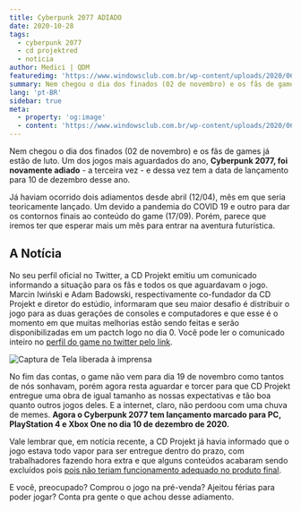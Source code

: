 ```yaml
---
title: Cyberpunk 2077 ADIADO
date: 2020-10-28
tags: 
  - cyberpunk 2077
  - cd projektred
  - noticia
author: Medici | QDM
featuredimg: 'https://www.windowsclub.com.br/wp-content/uploads/2020/06/Cyberpunk-2077-1.jpg'
summary: Nem chegou o dia dos finados (02 de novembro) e os fãs de games já estão de luto.
lang: 'pt-BR'
sidebar: true
meta:
  - property: 'og:image'
  - content: 'https://www.windowsclub.com.br/wp-content/uploads/2020/06/Cyberpunk-2077-1.jpg'
---
```

Nem chegou o dia dos finados (02 de novembro) e os fãs de games já estão de luto. Um dos jogos mais aguardados do ano, **Cyberpunk 2077, foi novamente adiado** - a terceira vez - e dessa vez tem a data de lançamento para 10 de dezembro desse ano.

Já haviam ocorrido dois adiamentos desde abril (12/04), mês em que seria teoricamente lançado. Um devido a pandemia do COVID 19 e outro para dar os contornos finais ao conteúdo do game (17/09). Porém, parece que iremos ter que esperar mais um mês para entrar na aventura futurística.

## A Notícia

No seu perfil oficial no Twitter, a CD Projekt emitiu um comunicado informando a situação para os fãs e todos os que aguardavam o jogo. Marcin Iwiński e Adam Badowski, respectivamente co-fundador da CD Projekt e diretor do estúdio, informaram que seu maior desafio é distribuir o jogo para as duas gerações de consoles e computadores e que esse é o momento em que muitas melhorias estão sendo feitas e serão disponibilizadas em um pactch logo no dia 0. Você pode ler o comunicado inteiro no [perfil do game no twitter pelo link](https://twitter.com/CyberpunkGame/status/1321128432370176002).

![Captura de Tela liberada à imprensa](https://1.bp.blogspot.com/-jpcAl1zS3LU/XQv97J6mSRI/AAAAAAAAOqE/CDTrI6XtkjUthZBIQFUpDn7us1YGGZgPgCLcBGAs/w1200-h630-p-k-no-nu/cyberpunk-2077-collectors-edition-v-1.jpg)

No fim das contas, o game não vem para dia 19 de novembro como tantos de nós sonhavam, porém agora resta aguardar e torcer para que CD Projekt entregue uma obra de igual tamanho as nossas expectativas e tão boa quanto outros jogos deles. E a internet, claro, não perdoou com uma chuva de memes. **Agora o Cyberpunk 2077 tem lançamento marcado para PC, PlayStation 4 e Xbox One no dia 10 de dezembro de 2020.**

Vale lembrar que, em notícia recente, a CD Projekt já havia informado que o jogo estava todo vapor para ser entregue dentro do prazo, com trabalhadores fazendo hora extra e que alguns conteúdos acabaram sendo excluídos pois [pois não teriam funcionamento adequado no produto final](https://www.tecmundo.com.br/voxel/205830-cyberpunk-2077-decisoes-dificeis-resultaram-corte-conteudos.htm).

E você, preocupado? Comprou o jogo na pré-venda? Ajeitou férias para poder jogar? Conta pra gente o que achou desse adiamento.